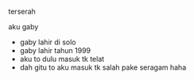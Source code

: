 terserah

aku gaby
  - gaby lahir di solo
  - gaby lahir tahun 1999
  - aku to dulu masuk tk telat
  - dah gitu to aku masuk tk salah pake seragam haha
